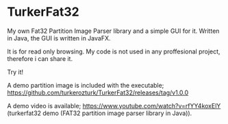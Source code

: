 # TurkerFat32
My own Fat32 Partition Image Parser library and a simple GUI for it. Written in Java, the GUI is written in JavaFX.

It is for read only browsing. My code is not used in any proffesional project, therefore i can share it.

Try it!

A demo partition image is included with the executable; https://github.com/turkerozturk/TurkerFat32/releases/tag/v1.0.0

A demo video is available; https://www.youtube.com/watch?v=rfYY4koxElY (turkerfat32 demo (FAT32 partition image parser library in Java)).
